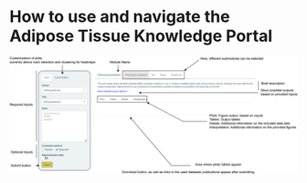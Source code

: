 # How to use and navigate the Adipose Tissue Knowledge Portal

![Module Layout](./../img/Layout_PDF.png)
